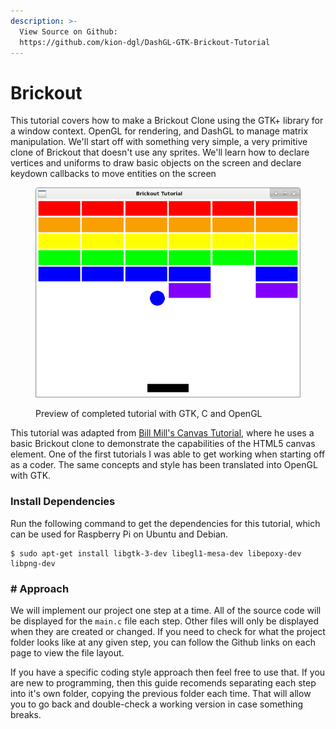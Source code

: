 ```yaml
---
description: >-
  View Source on Github:
  https://github.com/kion-dgl/DashGL-GTK-Brickout-Tutorial
---
```


# Brickout

This tutorial covers how to make a Brickout Clone using the GTK+ library for a window context. OpenGL for rendering, and DashGL to manage matrix manipulation. We'll start off with something very simple, a very primitive clone of Brickout that doesn't use any sprites. We'll learn how to declare vertices and uniforms to draw basic objects on the screen and declare keydown callbacks to move entities on the screen

<figure><img src="../../.gitbook/assets/bricks_017.png" alt=""><figcaption><p>Preview of completed tutorial with GTK, C and OpenGL</p></figcaption></figure>

This tutorial was adapted from [Bill Mill's Canvas Tutorial](https://billmill.org/static/canvastutorial/), where he uses a basic Brickout clone to demonstrate the capabilities of the HTML5 canvas element. One of the first tutorials I was able to get working when starting off as a coder. The same concepts and style has been translated into OpenGL with GTK.

### Install Dependencies

Run the following command to get the dependencies for this tutorial, which can be used for Raspberry Pi on Ubuntu and Debian.

```
$ sudo apt-get install libgtk-3-dev libegl1-mesa-dev libepoxy-dev libpng-dev
```

### # Approach

We will implement our project one step at a time. All of the source code will be displayed for the `main.c` file each step. Other files will only be displayed when they are created or changed. If you need to check for what the project folder looks like at any given step, you can follow the Github links on each page to view the file layout.

If you have a specific coding style approach then feel free to use that. If you are new to programming, then this guide recomends separating each step into it's own folder, copying the previous folder each time. That will allow you to go back and double-check a working version in case something breaks.

